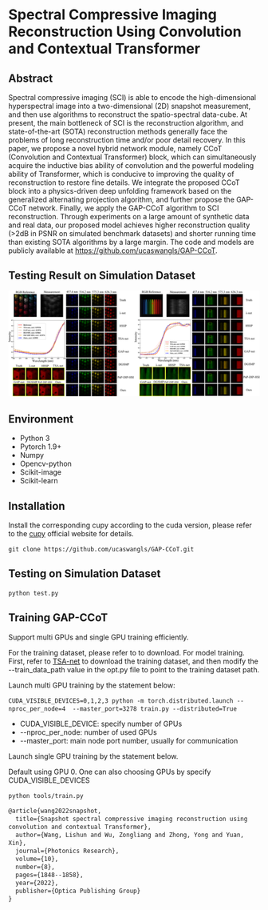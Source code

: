 # Spectral Compressive Imaging Reconstruction Using Convolution and Contextual Transformer 
## Abstract
Spectral compressive imaging (SCI) is able to encode the high-dimensional hyperspectral image
into a two-dimensional (2D) snapshot measurement, and then use algorithms to reconstruct
the spatio-spectral data-cube. At present, the main bottleneck of SCI is the reconstruction
algorithm, and state-of-the-art (SOTA) reconstruction methods generally face the problems of
long reconstruction time and/or poor detail recovery. In this paper, we propose a novel hybrid
network module, namely CCoT (Convolution and Contextual Transformer) block, which can
simultaneously acquire the inductive bias ability of convolution and the powerful modeling
ability of Transformer, which is conducive to improving the quality of reconstruction to restore
fine details. We integrate the proposed CCoT block into a physics-driven deep unfolding
framework based on the generalized alternating projection algorithm, and further propose the
GAP-CCoT network. Finally, we apply the GAP-CCoT algorithm to SCI reconstruction. Through
experiments on a large amount of synthetic data and real data, our proposed model achieves
higher reconstruction quality (>2dB in PSNR on simulated benchmark datasets) and shorter
running time than existing SOTA algorithms by a large margin. The code and models are publicly
available at https://github.com/ucaswangls/GAP-CCoT.

## Testing Result on Simulation Dataset

<div>
  <img src="doc/sim.png">
</div>

## Environment
* Python 3
* Pytorch 1.9+
* Numpy
* Opencv-python 
* Scikit-image
* Scikit-learn

## Installation
Install the corresponding cupy according to the cuda version, please refer to the [cupy](https://cupy.dev/) official website for details. 
```
git clone https://github.com/ucaswangls/GAP-CCoT.git
```
## Testing  on Simulation Dataset

```
python test.py
```
## Training GAP-CCoT
Support multi GPUs and single GPU training efficiently.  

For the training dataset, please refer to  to download. 
For model training. First, refer to [TSA-net](https://github.com/mengziyi64/TSA-Net) to download the training dataset, and then modify the --train_data_path value in the opt.py file to point to the training dataset path.

Launch multi GPU training by the statement below:
```
CUDA_VISIBLE_DEVICES=0,1,2,3 python -m torch.distributed.launch --nproc_per_node=4  --master_port=3278 train.py --distributed=True
```
* CUDA_VISIBLE_DEVICE: specify number of GPUs
* --nproc_per_node: number of used GPUs
* --master_port: main node port number, usually for communication

Launch single GPU training by the statement below.

Default using GPU 0. One can also choosing GPUs by specify CUDA_VISIBLE_DEVICES

```
python tools/train.py 
```

```
@article{wang2022snapshot,
  title={Snapshot spectral compressive imaging reconstruction using convolution and contextual Transformer},
  author={Wang, Lishun and Wu, Zongliang and Zhong, Yong and Yuan, Xin},
  journal={Photonics Research},
  volume={10},
  number={8},
  pages={1848--1858},
  year={2022},
  publisher={Optica Publishing Group}
}
```